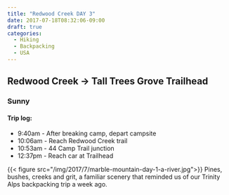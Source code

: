 ```yaml
---
title: "Redwood Creek DAY 3"
date: 2017-07-18T08:32:06-09:00
draft: true
categories:
  - Hiking
  - Backpacking
  - USA
---
```


## Redwood Creek -> Tall Trees Grove Trailhead
### Sunny

#### Trip log:

* 9:40am - After breaking camp, depart campsite
* 10:06am - Reach Redwood Creek trail
* 10:53am - 44 Camp Trail junction
* 12:37pm - Reach car at Trailhead


<!--more-->

{{< figure src="/img/2017/7/marble-mountain-day-1-a-river.jpg">}}
Pines, bushes, creeks and grit, a familiar scenery that reminded us of our Trinity Alps backpacking trip a week ago.
